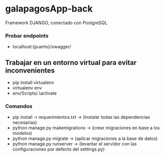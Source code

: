 # galapagosApp-back
Framework DJANGO, conectado con PostgreSQL

### Probar endpoints
- localhost:{puerto}/swagger/


## Trabajar en un entorno virtual para evitar inconvenientes
- pip install virtualenv
- virtualenv env
- env/Scripts/.\activate

### Comandos 
- pip install -r requerimientos.txt -> (instalar todas las dependencias necesarias)
- python manage.py makemigrations -> (crear migraciones en base a los modelos)
- python manage.py migrate -> (aplicar migraciones a la base de datos)
- python manage.py runserver -> (levantar el servidor con las configuraciones por defecto del settings.py)
